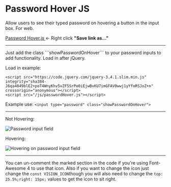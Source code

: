 # Password Hover JS
 Allow users to see their typed password on hovering a button in the input box. For web.

<a href="https://github.com/YeloPartyHat/Password-Hover-JS/edit/master/passwordHover.js" download>Password Hover.js </a><- Right click <strong>"Save link as..."</strong>

<hr>
Just add the class ```showPasswordOnHover``` to your password inputs to add functionality. Load in after jQuery.

Load in example:
```
<script src="https://code.jquery.com/jquery-3.4.1.slim.min.js" integrity="sha384-J6qa4849blE2+poT4WnyKhv5vZF5SrPo0iEjwBvKU7imGFAV0wwj1yYfoRSJoZ+n" crossorigin="anonymous"></script>
<script src="/js/passwordHover.js"></script>
```

Example use:
```<input type="password" class="showPasswordOnHover">```

<hr>

<p>Not Hovering:</p>
<img src="https://raw.githubusercontent.com/YeloPartyHat/Password-Hover-JS/master/exampleImages/notHovering.PNG" alt="Password input field">

<p>Hovering:</p>
<img src="https://raw.githubusercontent.com/YeloPartyHat/Password-Hover-JS/master/exampleImages/hovering.PNG" alt="Hovering on password input field">

<hr>

You can un-comment the marked section in the code if you're using Font-Awesome 4 to use that icon.
Also if you want to change the icon just change the ```const VISION_ICON```though you will also need to change the ``top: 25.5%;right: 15px;`` values to get the icon to sit right.
